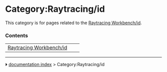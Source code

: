 # Category:Raytracing/id
This category is for pages related to the [Raytracing Workbench/id](Raytracing_Workbench/id.md).

### Contents

|     |     |     |
| --- | --- | --- |
| [Raytracing Workbench/id](Raytracing_Workbench/id.md) |



---
⏵ [documentation index](../README.md) > Category:Raytracing/id
